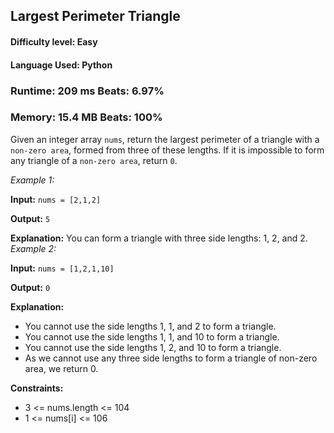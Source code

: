 ## Largest Perimeter Triangle

#### **Difficulty level:** Easy

#### **Language Used:** Python

### Runtime: 209 ms **Beats: 6.97%**
### Memory: 15.4 MB **Beats: 100%**

Given an integer array `nums`, return the largest perimeter of a triangle with a `non-zero area`, formed from three of these lengths. If it is impossible to form any triangle of a `non-zero area`, return `0`.

*Example 1:*

**Input:** `nums = [2,1,2]`

**Output:** `5`

**Explanation:** You can form a triangle with three side lengths: 1, 2, and 2.
*Example 2:*

**Input:** `nums = [1,2,1,10]`

**Output:** `0`

**Explanation:**

- You cannot use the side lengths 1, 1, and 2 to form a triangle.
- You cannot use the side lengths 1, 1, and 10 to form a triangle.
- You cannot use the side lengths 1, 2, and 10 to form a triangle.
- As we cannot use any three side lengths to form a triangle of non-zero area, we return 0.

**Constraints:**
- 3 <= nums.length <= 104
- 1 <= nums[i] <= 106